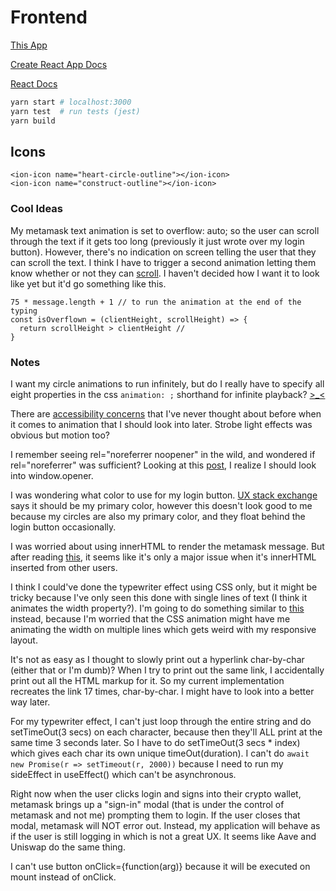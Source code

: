 # Frontend

[This App](https://github.com/Chris56974/Pethreon)

[Create React App Docs](https://facebook.github.io/create-react-app/docs/getting-started)

[React Docs](https://reactjs.org/)

```bash
yarn start # localhost:3000
yarn test  # run tests (jest)
yarn build  
```

## Icons

```tsx
<ion-icon name="heart-circle-outline"></ion-icon>
<ion-icon name="construct-outline"></ion-icon>
```

### Cool Ideas

My metamask text animation is set to overflow: auto; so the user can scroll through the text if it gets too long (previously it just wrote over my login button). However, there's no indication on screen telling the user that they can scroll the text. I think I have to trigger a second animation letting them know whether or not they can [scroll](https://stackoverflow.com/questions/9333379). I haven't decided how I want it to look like yet but it'd go something like this.

```tsx
75 * message.length + 1 // to run the animation at the end of the typing
const isOverflown = (clientHeight, scrollHeight) => {
  return scrollHeight > clientHeight // 
}
```

### Notes

I want my circle animations to run infinitely, but do I really have to specify all eight properties in the css `animation: ;` shorthand for infinite playback? [>_<](https://youtu.be/AbnWq7F9o20?t=11)

There are [accessibility concerns](https://developer.mozilla.org/en-US/docs/Web/CSS/animation#accessibility_concerns) that I've never thought about before when it comes to animation that I should look into later. Strobe light effects was obvious but motion too?

I remember seeing rel="noreferrer noopener" in the wild, and wondered if rel="noreferrer" was sufficient? Looking at this [post](https://stackoverflow.com/questions/57628890), I realize I should look into window.opener.

I was wondering what color to use for my login button. [UX stack exchange](https://ux.stackexchange.com/questions/104224) says it should be my primary color, however this doesn't look good to me because my circles are also my primary color, and they float behind the login button occasionally.

I was worried about using innerHTML to render the metamask message. But after reading [this](https://www.reddit.com/r/learnjavascript/comments/9502x5/is_innerhtml_still_considered_bad/), it seems like it's only a major issue when it's innerHTML inserted from other users.

I think I could've done the typewriter effect using CSS only, but it might be tricky because I've only seen this done with single lines of text (I think it animates the width property?). I'm going to do something similar to [this](https://www.w3schools.com/howto/howto_js_typewriter.asp) instead, because I'm worried that the CSS animation might have me animating the width on multiple lines which gets weird with my responsive layout.

It's not as easy as I thought to slowly print out a hyperlink char-by-char (either that or I'm dumb)? When I try to print out the same link, I accidentally print out all the HTML markup for it. So my current implementation recreates the link 17 times, char-by-char. I might have to look into a better way later.

For my typewriter effect, I can't just loop through the entire string and do setTimeOut(3 secs) on each character, because then they'll ALL print at the same time 3 seconds later. So I have to do setTimeOut(3 secs * index) which gives each char its own unique timeOut(duration). I can't do `await new Promise(r => setTimeout(r, 2000))` because I need to run my sideEffect in useEffect() which can't be asynchronous.

Right now when the user clicks login and signs into their crypto wallet, metamask brings up a "sign-in" modal (that is under the control of metamask and not me) prompting them to login. If the user closes that modal, metamask will NOT error out. Instead, my application will behave as if the user is still logging in which is not a great UX. It seems like Aave and Uniswap do the same thing.

I can't use button onClick={function(arg)} because it will be executed on mount instead of onClick.
